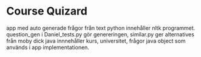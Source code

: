 # Course Quizard

app med auto generade frågor från text
python innehåller nltk programmet. question_gen i Daniel_tests.py gör genereringen, similar.py ger alternatives från moby dick
java innnehåller kurs, universitet, frågor java object som används i app implementationen.
